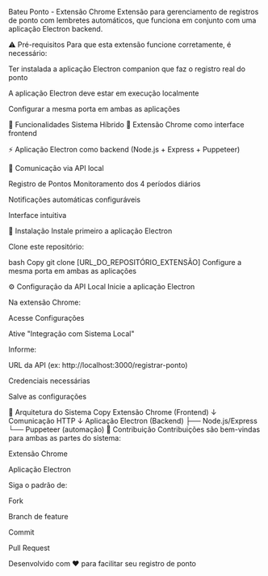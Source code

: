 Bateu Ponto - Extensão Chrome
Extensão para gerenciamento de registros de ponto com lembretes automáticos, que funciona em conjunto com uma aplicação Electron backend.

⚠️ Pré-requisitos
Para que esta extensão funcione corretamente, é necessário:

Ter instalada a aplicação Electron companion que faz o registro real do ponto

A aplicação Electron deve estar em execução localmente

Configurar a mesma porta em ambas as aplicações

🌟 Funcionalidades
Sistema Híbrido
🔌 Extensão Chrome como interface frontend

⚡ Aplicação Electron como backend (Node.js + Express + Puppeteer)

📡 Comunicação via API local

Registro de Pontos
Monitoramento dos 4 períodos diários

Notificações automáticas configuráveis

Interface intuitiva

🚀 Instalação
Instale primeiro a aplicação Electron

Clone este repositório:

bash
Copy
git clone [URL_DO_REPOSITÓRIO_EXTENSÃO]
Configure a mesma porta em ambas as aplicações

⚙️ Configuração da API Local
Inicie a aplicação Electron

Na extensão Chrome:

Acesse Configurações

Ative "Integração com Sistema Local"

Informe:

URL da API (ex: http://localhost:3000/registrar-ponto)

Credenciais necessárias

Salve as configurações

🔧 Arquitetura do Sistema
Copy
Extensão Chrome (Frontend)
       ↓
   Comunicação HTTP
       ↓
Aplicação Electron (Backend)
  ├── Node.js/Express
  └── Puppeteer (automação)
🤝 Contribuição
Contribuições são bem-vindas para ambas as partes do sistema:

Extensão Chrome

Aplicação Electron

Siga o padrão de:

Fork

Branch de feature

Commit

Pull Request

Desenvolvido com ❤️ para facilitar seu registro de ponto